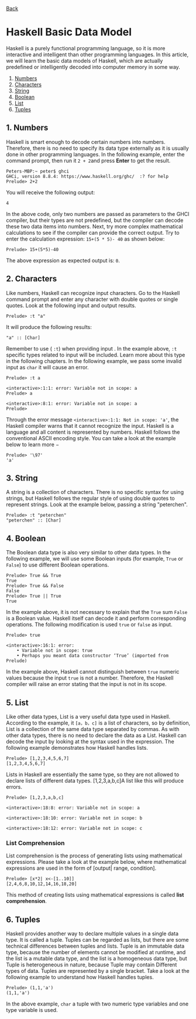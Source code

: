 [Back](README.md)
# Haskell Basic Data Model

Haskell is a purely functional programming language, so it is more interactive and intelligent than other programming languages. In this article, we will learn the basic data models of Haskell, which are actually predefined or intelligently decoded into computer memory in some way. 

1. [Numbers](##1.-**Numbers**)
2. [Characters](##2.-**Characters**)
3. [String](##3.-**String**)
4. [Boolean](##4.-**Boolean**)
5. [List](##5.-**List**)
6. [Tuples](##6.-**Tuples)


## 1. **Numbers**

Haskell is smart enough to decode certain numbers into numbers. Therefore, there is no need to specify its data type externally as it is usually done in other programming languages. In the following example, enter the command prompt, then run it `2 + 2`and press **Enter** to get the result.

```shell
Peters-MBP:~ peter$ ghci
GHCi, version 8.8.4: https://www.haskell.org/ghc/  :? for help
Prelude> 2+2
```

You will receive the following output:

```
4
```

In the above code, only two numbers are passed as parameters to the GHCI compiler, but their types are not predefined, but the compiler can decode these two data items into numbers.
Next, try more complex mathematical calculations to see if the compiler can provide the correct output. Try to enter the calculation expression: `15+(5 * 5)- 40` as shown below:

```
Prelude> 15+(5*5)-40
```

The above expression as expected output is: `0`.

## 2. **Characters**

Like numbers, Haskell can recognize input characters. Go to the Haskell command prompt and enter any character with double quotes or single quotes. Look at the following input and output results.

```
Prelude> :t "a"
```

It will produce the following results:

```
"a" :: [Char]
```

Remember to use ( `:t`) when providing input . In the example above, `:t` specific types related to input will be included. Learn more about this type in the following chapters.
In the following example, we pass some invalid input as `char` it will cause an error.

```
Prelude> :t a

<interactive>:1:1: error: Variable not in scope: a
Prelude> a

<interactive>:8:1: error: Variable not in scope: a
Prelude> 
```

Through the error message `<interactive>:1:1: Not in scope: 'a'`, the Haskell compiler warns that it cannot recognize the input. Haskell is a language and all content is represented by numbers. Haskell follows the conventional ASCII encoding style. You can take a look at the example below to learn more −

```
Prelude> '\97'
'a'
```

## 3. **String**

A string is a collection of characters. There is no specific syntax for using strings, but Haskell follows the regular style of using double quotes to represent strings. Look at the example below, passing a string "peterchen".

```
Prelude> :t "peterchen"
"peterchen" :: [Char]
```

## 4. **Boolean**

The Boolean data type is also very similar to other data types. In the following example, we will use some Boolean inputs (for example, `True` or `False`) to use different Boolean operations.

```
Prelude> True && True
True
Prelude> True && False
False
Prelude> True || True
True
```

In the example above, it is not necessary to explain that the `True` sum `False` is a Boolean value. Haskell itself can decode it and perform corresponding operations. The following modification is used `true` or `false` as input.

```
Prelude> true

<interactive>:16:1: error:
    • Variable not in scope: true
    • Perhaps you meant data constructor ‘True’ (imported from Prelude)
```

In the example above, Haskell cannot distinguish between `true` numeric values ​​because the input `true` is not a number. Therefore, the Haskell compiler will raise an error stating that the input is not in its scope.

## 5. **List**

Like other data types, List is a very useful data type used in Haskell. According to the example, it `[a，b，c]` is a list of characters, so by definition, List is a collection of the same data type separated by commas.
As with other data types, there is no need to declare the data as a List. Haskell can decode the input by looking at the syntax used in the expression.
The following example demonstrates how Haskell handles lists.

```
Prelude> [1,2,3,4,5,6,7]
[1,2,3,4,5,6,7]
```

Lists in Haskell are essentially the same type, so they are not allowed to declare lists of different data types. [1,2,3,a,b,c]A list like this will produce errors.

```
Prelude> [1,2,3,a,b,c]

<interactive>:18:8: error: Variable not in scope: a

<interactive>:18:10: error: Variable not in scope: b

<interactive>:18:12: error: Variable not in scope: c
```

### **List Comprehension**

List comprehension is the process of generating lists using mathematical expressions. Please take a look at the example below, where mathematical expressions are used in the form of [output| range, condition].

```
Prelude> [x*2| x<-[1..10]]
[2,4,6,8,10,12,14,16,18,20]
```

This method of creating lists using mathematical expressions is called **list comprehension**.

## 6. **Tuples**

Haskell provides another way to declare multiple values ​​in a single data type. It is called a tuple. Tuples can be regarded as lists, but there are some technical differences between tuples and lists.
Tuple is an immutable data type, because the number of elements cannot be modified at runtime, and the list is a mutable data type, and the list is a homogeneous data type, but Tuple is heterogeneous in nature, because Tuple may contain Different types of data. Tuples are represented by a single bracket. Take a look at the following example to understand how Haskell handles tuples.

```
Prelude> (1,1,'a')
(1,1,'a')
```

In the above example, `char` a tuple with two numeric type variables and one type variable is used.